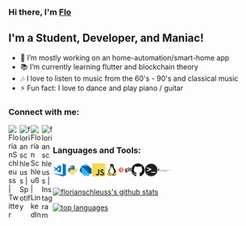 ### Hi there, I'm [Flo][email]

## I'm a Student, Developer, and Maniac!
- 💾 I’m mostly working on an home-automation/smart-home app
- 📚 I’m currently learning flutter and blockchain theory
- 🎶 I love to listen to music from the 60's - 90's and classical music
- ⚡ Fun fact: I love to dance and play piano / guitar

### Connect with me:

[<img align="left" alt="FlorianSchleuss | Twitter" width="22px" src="https://cdn.jsdelivr.net/npm/simple-icons@v3/icons/twitter.svg" />][twitter]
[<img align="left" alt="florianschleuss | Spotify" width="22px" src="https://cdn.jsdelivr.net/npm/simple-icons@v3/icons/spotify.svg" />][spotify]
[<img align="left" alt="Florian Schleuß | LinkedIn" width="22px" src="https://cdn.jsdelivr.net/npm/simple-icons@v3/icons/linkedin.svg" />][linkedin]
[<img align="left" alt="florianschleuss | Instagram" width="22px" src="https://cdn.jsdelivr.net/npm/simple-icons@v3/icons/instagram.svg" />][instagram]

<br />

### Languages and Tools:

<img align="left" alt="Visual Studio Code" width="26px" src="https://raw.githubusercontent.com/github/explore/80688e429a7d4ef2fca1e82350fe8e3517d3494d/topics/visual-studio-code/visual-studio-code.png" />
<img align="left" alt="Python" width="26px" src="https://raw.githubusercontent.com/github/explore/80688e429a7d4ef2fca1e82350fe8e3517d3494d/topics/python/python.png" />
<img align="left" alt="Dart" width="26px" src="https://raw.githubusercontent.com/github/explore/80688e429a7d4ef2fca1e82350fe8e3517d3494d/topics/dart/dart.png" />
<img align="left" alt="JavaScript" width="26px" src="https://raw.githubusercontent.com/github/explore/80688e429a7d4ef2fca1e82350fe8e3517d3494d/topics/javascript/javascript.png" />
<img align="left" alt="Linux" width="26px" src="https://raw.githubusercontent.com/github/explore/80688e429a7d4ef2fca1e82350fe8e3517d3494d/topics/linux/linux.png" />
<img align="left" alt="Git" width="26px" src="https://raw.githubusercontent.com/github/explore/80688e429a7d4ef2fca1e82350fe8e3517d3494d/topics/git/git.png" />
<img align="left" alt="GitHub" width="26px" src="https://raw.githubusercontent.com/github/explore/78df643247d429f6cc873026c0622819ad797942/topics/github/github.png" />
<img align="left" alt="Terminal" width="26px" src="https://raw.githubusercontent.com/github/explore/80688e429a7d4ef2fca1e82350fe8e3517d3494d/topics/terminal/terminal.png" />
<img align="left" alt="MongoDB" width="26px" src="https://raw.githubusercontent.com/github/explore/80688e429a7d4ef2fca1e82350fe8e3517d3494d/topics/mongodb/mongodb.png" />

<br />
<br />

[![florianschleuss's github stats](https://github-readme-stats.vercel.app/api?username=florianschleuss&count_private=true&show_icons=true&include_all_commits=true)](https://github.com/florianschleuss/github-readme-stats)

[![top languages](https://github-readme-stats.vercel.app/api/top-langs/?username=florianschleuss&layout=compact)](https://github.com/florianschleuss/github-readme-stats)


[email]: mailto:florian.schleuss@outlook.com?subject=GitHub-Profile-Mail
[twitter]: https://twitter.com/FlorianSchleuss
[instagram]: https://www.instagram.com/florianschleuss/
[linkedin]: https://www.linkedin.com/in/florian-schleu%C3%9F-18a03b192/
[spotify]: https://open.spotify.com/user/florian.schleuss